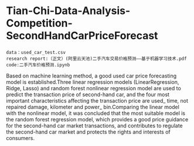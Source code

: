 # Tian-Chi-Data-Analysis-Competition-SecondHandCarPriceForecast
    data：used_car_test.csv
    research report:（正文）(阿里云天池)二手汽车交易价格预测——基于机器学习技术.pdf
    code:二手汽车价格预测.ipynb
Based on machine learning method, a good used car price forecasting model is established.Three linear regression models (LinearRegression, Ridge, Lasso) and random forest nonlinear regression model are used to predict the transaction price of second-hand car, and the four most important characteristics affecting the transaction price are used_ time, not repaired damage, kilometer and power_ bin.Comparing the linear model with the nonlinear model, it was concluded that the most suitable model is the random forest regression model, which provides a good price guidance for the second-hand car market transactions, and contributes to regulate the second-hand car market and protects the rights and interests of consumers.

